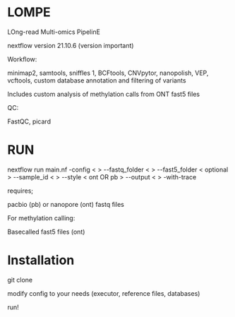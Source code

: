 # LOMPE
LOng-read Multi-omics PipelinE

nextflow version 21.10.6 (version important)

Workflow: 

minimap2, samtools, sniffles 1, BCFtools, CNVpytor, nanopolish, VEP, vcftools, custom database annotation and filtering of variants

Includes custom analysis of methylation calls from ONT fast5 files

QC: 

FastQC, picard

# RUN
nextflow run main.nf -config < > --fastq_folder < > --fast5_folder < optional > --sample_id < > 
--style < ont OR pb > 
--output <  > -with-trace 

requires;

pacbio (pb) or nanopore (ont) fastq files

For methylation calling:

Basecalled fast5 files (ont)

# Installation
git clone

modify config to your needs (executor, reference files, databases)

run!